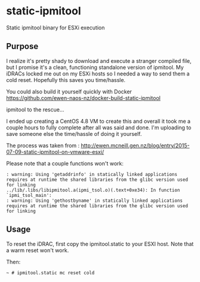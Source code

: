 # static-ipmitool
Static ipmitool binary for ESXi execution

## Purpose
I realize it's pretty shady to download and execute a stranger compiled file, but I promise it's a clean, functioning standalone version of ipmitool. My iDRACs locked me out on my ESXi hosts so I needed a way to send them a cold reset. Hopefully this saves you time/hassle.

You could also build it yourself quickly with Docker 
https://github.com/ewen-naos-nz/docker-build-static-ipmitool

ipmitool to the rescue...

I ended up creating a CentOS 4.8 VM to create this and overall it took me a couple hours to fully complete after all was said and done. I'm uploading to save someone else the time/hassle of doing it yourself. 

The process was taken from : http://ewen.mcneill.gen.nz/blog/entry/2015-07-09-static-ipmitool-on-vmware-esxi/

Please note that a couple functions won't work:
```
: warning: Using 'getaddrinfo' in statically linked applications requires at runtime the shared libraries from the glibc version used for linking
../lib/.libs/libipmitool.a(ipmi_tsol.o)(.text+0xe34): In function `ipmi_tsol_main':
: warning: Using 'gethostbyname' in statically linked applications requires at runtime the shared libraries from the glibc version used for linking
```
## Usage

To reset the iDRAC, first copy the ipmitool.static to your ESXI host. Note that a warm reset won't work. 

Then:

```
~ # ipmitool.static mc reset cold
```
